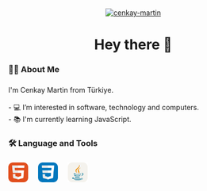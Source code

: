 ###

<div align="center">
  <a href="https://linkedin.com/in/cenkay-martin" target="blank"><img src="https://img.shields.io/static/v1?message=LinkedIn&logo=linkedin&label=&color=0077B5&logoColor=white&labelColor=&style=for-the-badge" height="25" alt="cenkay-martin"  /></a>
</div>

<h1 align="center">Hey there 👋</h1>

###

<h3 align="left">👩‍💻  About Me</h3>

###

<p align="left">I'm Cenkay Martin from Türkiye.<br><br>- 💻 I’m interested in software, technology and computers.<br>- 📚 I'm currently learning JavaScript.<br> </p>

###

<h3 align="left">🛠 Language and Tools</h3>

###

<div align="left">
  <img src="https://github.com/tandpfun/skill-icons/blob/main/icons/HTML.svg" height="40" alt="html5 logo"  />
  <img width="12" />
  <img src="https://github.com/tandpfun/skill-icons/blob/main/icons/CSS.svg" height="40" alt="css3 logo"  />
  <img width="12" />
  <img src="https://github.com/tandpfun/skill-icons/blob/main/icons/Java-Light.svg" height="40" alt="java logo"  />
  <img width="12" />
</div>

###
